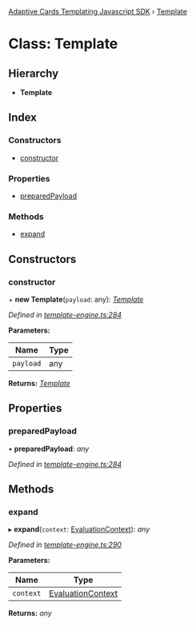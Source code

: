 [Adaptive Cards Templating Javascript SDK](../README.md) › [Template](template.md)

# Class: Template

## Hierarchy

* **Template**

## Index

### Constructors

* [constructor](template.md#constructor)

### Properties

* [preparedPayload](template.md#preparedpayload)

### Methods

* [expand](template.md#expand)

## Constructors

###  constructor

\+ **new Template**(`payload`: any): *[Template](template.md)*

*Defined in [template-engine.ts:284](https://github.com/microsoft/AdaptiveCards/blob/689f58229/source/nodejs/adaptivecards-templating/src/template-engine.ts#L284)*

**Parameters:**

Name | Type |
------ | ------ |
`payload` | any |

**Returns:** *[Template](template.md)*

## Properties

###  preparedPayload

• **preparedPayload**: *any*

*Defined in [template-engine.ts:284](https://github.com/microsoft/AdaptiveCards/blob/689f58229/source/nodejs/adaptivecards-templating/src/template-engine.ts#L284)*

## Methods

###  expand

▸ **expand**(`context`: [EvaluationContext](evaluationcontext.md)): *any*

*Defined in [template-engine.ts:290](https://github.com/microsoft/AdaptiveCards/blob/689f58229/source/nodejs/adaptivecards-templating/src/template-engine.ts#L290)*

**Parameters:**

Name | Type |
------ | ------ |
`context` | [EvaluationContext](evaluationcontext.md) |

**Returns:** *any*
